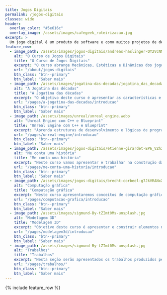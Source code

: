 ```yaml
---
title: Jogos Digitais
permalink: /jogos-digitais
classes: wide
header:
  overlay_color: "#5e616c"
  overlay_image: /assets/images/cafegeek_roteirizacao.jpg
excerpt: >
  Um jogo digital é um produto de software e como muitos projetos de desenvolvimento envolve diversas áreas de conhecimento na sua construção
feature_row:
  - image_path: /assets/images/jogos-digitais/andreas-haslinger-QY2VcNMLX5o-unsplash.webp
    alt: "O Curso de Jogos Digitais"
    title: "O Curso de Jogos Digitais"
    excerpt: "O curso abrange Mecânicas, Estéticas e Dinâmicas dos jogos digitais, especificamente aprenda estruturas de desenvolvimento, roteirização ou narrativa e arte digital."
    url: "/about/jogos-digitais"
    btn_class: "btn--primary"
    btn_label: "Saber mais"
  - image_path: /assets/images/jogatina-das-decadas/jogatina_das_decadas.webp
    alt: "A Jogatina das décadas"
    title: "A Jogatina das décadas"
    excerpt: "O objetivo deste curso é apresentar as características e elementos associados aos jogos eletrônicos."
    url: "/pages/a-jogatina-das-decadas/introducao"
    btn_class: "btn--primary"
    btn_label: "Saber mais"
  - image_path: /assets/images/unreal/unreal_engine.webp
    alt: "Unreal Engine com C++ e Blueprint"
    title: "Unreal Engine com C++ e Blueprint"
    excerpt: "Aprenda estruturas de desenvolvimento e lógicas de programação, utilizando Blueprints e C++."
    url: "/pages/unreal-engine/introducao"
    btn_class: "btn--primary"
    btn_label: "Saber mais"
  - image_path: /assets/images/jogos-digitais/etienne-girardet-EP6_VZhzXM8-unsplash.webp
    alt: "Me conta uma história"
    title: "Me conta uma história"
    excerpt: "Neste curso vamos apresentar e trabalhar na construção da narrativa de jogos e  seus personagens bem como a definição de tempo, mundo, objetivos e os capítulos da história."
    url: "/pages/me-conta-uma-historia/introducao"
    btn_class: "btn--primary"
    btn_label: "Saber mais"      
  - image_path: /assets/images/jogos-digitais/brecht-corbeel-g7JkVRANxX0-unsplash.webp
    alt: "Computação gráfica"
    title: "Computação gráfica"
    excerpt: "Neste curso apresentaremos conceitos de computação gráfica aplicados na prática usando o Unreal Engine e o Autodesk Maya."
    url: "/pages/computacao-grafica/introducao"
    btn_class: "btn--primary"
    btn_label: "Saber mais"          
  - image_path: /assets/images/sigmund-By-tZImt0Ms-unsplash.jpg
    alt: "Modelagem 3D"
    title: "Modelagem 3D"
    excerpt: "Objetivo deste curso é apresentar e construir elementos na ferramenta de modelagem artística 3D Autodesk Maya."
    url: "/pages/modelagem3d/introducao"
    btn_class: "btn--primary"
    btn_label: "Saber mais"              
  - image_path: /assets/images/sigmund-By-tZImt0Ms-unsplash.jpg
    alt: "Trabalhos"
    title: "Trabalhos"
    excerpt: "Nesta seção serão apresentados os trabalhos produzidos pelos acadêmicos de Jogos Digitais. ."
    url: "/pages/trabalhos/"
    btn_class: "btn--primary"
    btn_label: "Saber mais"                  
---
```


{% include feature_row %}
